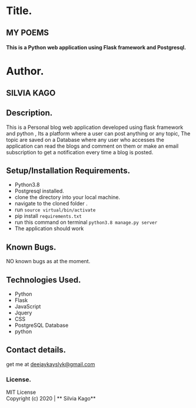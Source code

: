 # Title.
## MY POEMS

#### This is a Python web application using Flask framework and Postgresql.

# Author.
## SILVIA KAGO

## Description.

This is a Personal blog web application developed using flask framework and python , Its a platform where a user can post anything or any topic, The topic are saved on a Database where any user who accesses the application can read the blogs and comment on them or make an email subscription to get a notification every time a blog is posted.

## Setup/Installation Requirements.

* Python3.8
* Postgresql installed.
* clone the directory into your local machine.
* navigate to the cloned folder .
* run `source virtual/bin/activate`
* pip install `requirements.txt`
* run this command on terminal `python3.8 manage.py server`
* The application should work

## Known Bugs.

NO known bugs as at the moment.

## Technologies Used.

* Python
* Flask
* JavaScript
* Jquery
* CSS
* PostgreSQL Database
* python
## Contact details.

get me at deejaykayslyk@gmail.com

### License.

MIT License <br>
Copyright (c) 2020 | ** Silvia Kago**

